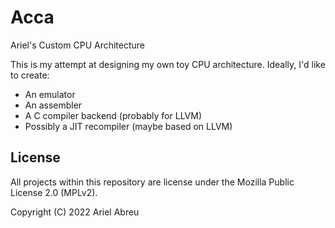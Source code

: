 # Acca

Ariel's Custom CPU Architecture

This is my attempt at designing my own toy CPU architecture. Ideally, I'd like
to create:

  * An emulator
  * An assembler
  * A C compiler backend (probably for LLVM)
  * Possibly a JIT recompiler (maybe based on LLVM)

## License

All projects within this repository are license under the Mozilla Public
License 2.0 (MPLv2).

Copyright (C) 2022 Ariel Abreu

